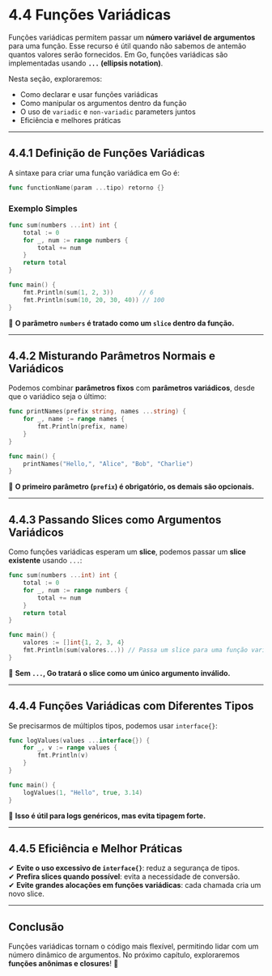 # **4.4 Funções Variádicas**

Funções variádicas permitem passar um **número variável de argumentos** para uma função. Esse recurso é útil quando não sabemos de antemão quantos valores serão fornecidos. Em Go, funções variádicas são implementadas usando **`...` (ellipsis notation)**.

Nesta seção, exploraremos:

- Como declarar e usar funções variádicas
- Como manipular os argumentos dentro da função
- O uso de `variadic` e `non-variadic` parameters juntos
- Eficiência e melhores práticas

---

## **4.4.1 Definição de Funções Variádicas**

A sintaxe para criar uma função variádica em Go é:

```go
func functionName(param ...tipo) retorno {}
```

### **Exemplo Simples**

```go
func sum(numbers ...int) int {
    total := 0
    for _, num := range numbers {
        total += num
    }
    return total
}

func main() {
    fmt.Println(sum(1, 2, 3))       // 6
    fmt.Println(sum(10, 20, 30, 40)) // 100
}
```

📌 **O parâmetro `numbers` é tratado como um `slice` dentro da função.**

---

## **4.4.2 Misturando Parâmetros Normais e Variádicos**

Podemos combinar **parâmetros fixos** com **parâmetros variádicos**, desde que o variádico seja o último:

```go
func printNames(prefix string, names ...string) {
    for _, name := range names {
        fmt.Println(prefix, name)
    }
}

func main() {
    printNames("Hello,", "Alice", "Bob", "Charlie")
}
```

📌 **O primeiro parâmetro (`prefix`) é obrigatório, os demais são opcionais.**

---

## **4.4.3 Passando Slices como Argumentos Variádicos**

Como funções variádicas esperam um **slice**, podemos passar um **slice existente** usando `...`:

```go
func sum(numbers ...int) int {
    total := 0
    for _, num := range numbers {
        total += num
    }
    return total
}

func main() {
    valores := []int{1, 2, 3, 4}
    fmt.Println(sum(valores...)) // Passa um slice para uma função variádica
}
```

📌 **Sem `...`, Go tratará o slice como um único argumento inválido.**

---

## **4.4.4 Funções Variádicas com Diferentes Tipos**

Se precisarmos de múltiplos tipos, podemos usar `interface{}`:

```go
func logValues(values ...interface{}) {
    for _, v := range values {
        fmt.Println(v)
    }
}

func main() {
    logValues(1, "Hello", true, 3.14)
}
```

📌 **Isso é útil para logs genéricos, mas evita tipagem forte.**

---

## **4.4.5 Eficiência e Melhor Práticas**

✔ **Evite o uso excessivo de `interface{}`**: reduz a segurança de tipos.  
✔ **Prefira slices quando possível**: evita a necessidade de conversão.  
✔ **Evite grandes alocações em funções variádicas**: cada chamada cria um novo slice.  

---

## **Conclusão**

Funções variádicas tornam o código mais flexível, permitindo lidar com um número dinâmico de argumentos. No próximo capítulo, exploraremos **funções anônimas e closures**! 🚀
